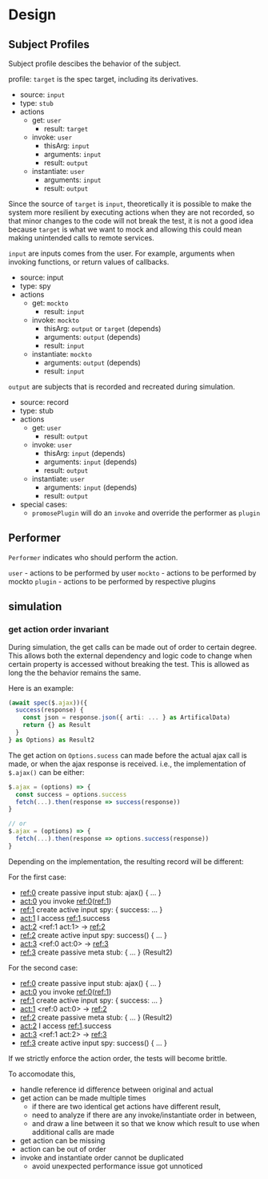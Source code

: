 # Design

## Subject Profiles

Subject profile descibes the behavior of the subject.

profile: `target` is the spec target, including its derivatives.

- source: `input`
- type: `stub`
- actions
  - get: `user`
    - result: `target`
    <!-- - in-between-actions: `user`? -->
  - invoke: `user`
    - thisArg: `input`
    - arguments: `input`
    - result: `output`
    <!-- - in-between-actions:
      - profile: `target`
        - source: `input`
        - type: `stub`
        - actions
          - get: ignored
            - if the result is not used as the result of invocation, the get essentially does nothing
            - if the result is used as the result of invocation:
              - if it is new value, it will be `output` as dictated by `invoke` rule
              - if it is `input`, performer can be `mockto` (original), and `user` (as it is returned to user)
              - if it is `output`, nothing changes, as if it comes in as `invoke param` or `set value`, it already add `mockto` as performer.
            - result: `tbd`
              - if invoke returns this, it will be `output`
              - if invoke does not return this, -->
  - instantiate: `user`
    - arguments: `input`
    - result: `output`

Since the source of `target` is `input`,
theoretically it is possible to make the system more resilient by executing actions when they are not recorded,
so that minor changes to the code will not break the test,
it is not a good idea because `target` is what we want to mock and allowing this could mean making unintended calls to remote services.

`input` are inputs comes from the user.
For example, arguments when invoking functions,
or return values of callbacks.

- source: input
- type: spy
- actions
  - get: `mockto`
    - result: `input`
  - invoke: `mockto`
    - thisArg: `output` or `target` (depends)
    - arguments: `output` (depends)
    - result: `input`
  - instantiate: `mockto`
    - arguments: `output` (depends)
    - result: `input`

`output` are subjects that is recorded and recreated during simulation.

- source: record
- type: stub
- actions
  - get: `user`
    - result: `output`
  - invoke: `user`
    - thisArg: `input` (depends)
    - arguments: `input` (depends)
    - result: `output`
  - instantiate: `user`
    - arguments: `input` (depends)
    - result: `output`
- special cases:
  - `promosePlugin` will do an `invoke` and override the performer as `plugin`

## Performer

`Performer` indicates who should perform the action.

`user` - actions to be performed by user
`mockto` - actions to be performed by mockto
`plugin` - actions to be performed by respective plugins

## simulation

### get action order invariant

During simulation,
the get calls can be made out of order to certain degree.
This allows both the external dependency and logic code to change when certain property is accessed without breaking the test.
This is allowed as long the the behavior remains the same.

Here is an example:

```ts
(await spec($.ajax))({
  success(response) {
    const json = response.json({ arti: ... } as ArtificalData)
    return {} as Result
  }
} as Options) as Result2
```

The get action on `Options.sucess` can made before the actual ajax call is made,
or when the ajax response is received.
i.e., the implementation of `$.ajax()` can be either:

```ts
$.ajax = (options) => {
  const success = options.success
  fetch(...).then(response => success(response))
}

// or
$.ajax = (options) => {
  fetch(...).then(response => options.success(response))
}
```

Depending on the implementation, the resulting record will be different:

For the first case:

- <ref:0> create passive input stub: ajax() { ... }
- <act:0> you invoke <ref:0>(<ref:1>)
- <ref:1> create active input spy: { success: ... }
- <act:1> I access <ref:1>.success
- <act:2> <ref:1 act:1> -> <ref:2>
- <ref:2> create active input spy: success() { ... }
- <act:3> <ref:0 act:0> -> <ref:3>
- <ref:3> create passive meta stub: { ... } (Result2)

For the second case:

- <ref:0> create passive input stub: ajax() { ... }
- <act:0> you invoke <ref:0>(<ref:1>)
- <ref:1> create active input spy: { success: ... }
- <act:1> <ref:0 act:0> -> <ref:2>
- <ref:2> create passive meta stub: { ... } (Result2)
- <act:2> I access <ref:1>.success
- <act:3> <ref:1 act:2> -> <ref:3>
- <ref:3> create active input spy: success() { ... }

If we strictly enforce the action order, the tests will become brittle.

To accomodate this,

- handle reference id difference between original and actual
- get action can be made multiple times
  - if there are two identical get actions have different result,
  - need to analyze if there are any invoke/instantiate order in between,
  - and draw a line between it so that we know which result to use when additional calls are made
- get action can be missing
- action can be out of order
- invoke and instantiate order cannot be duplicated
  - avoid unexpected performance issue got unnoticed
